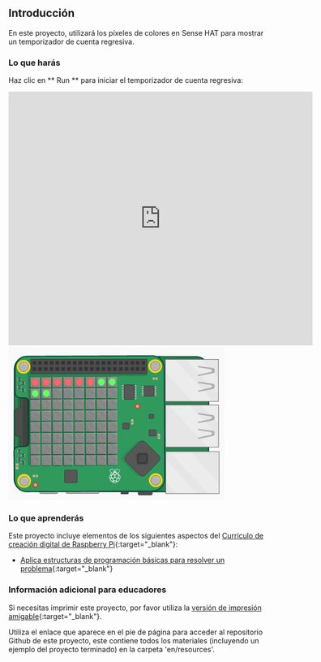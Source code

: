 ## Introducción

En este proyecto, utilizará los píxeles de colores en Sense HAT para mostrar un temporizador de cuenta regresiva.

### Lo que harás

Haz clic en ** Run ** para iniciar el temporizador de cuenta regresiva:

<div class="trinket">
  <iframe src="https://trinket.io/embed/python/dfdfcc6814?outputOnly=true&start=result" width="600" height="500" frameborder="0" marginwidth="0" marginheight="0" allowfullscreen mark="crwd-mark">
</iframe> <img src="images/timer-final.png" />
</div>

### Lo que aprenderás

Este proyecto incluye elementos de los siguientes aspectos del [Currículo de creación digital de Raspberry Pi](http://rpf.io/curriculum){:target="_blank"}:

+ [Aplica estructuras de programación básicas para resolver un problema](https://www.raspberrypi.org/curriculum/programming/builder){:target="_blank"}

### Información adicional para educadores

Si necesitas imprimir este proyecto, por favor utiliza la [versión de impresión amigable](https://projects.raspberrypi.org/en/projects/countdown-timer/print){:target="_blank"}.

Utiliza el enlace que aparece en el pie de página para acceder al repositorio Github de este proyecto, este contiene todos los materiales (incluyendo un ejemplo del proyecto terminado) en la carpeta 'en/resources'.